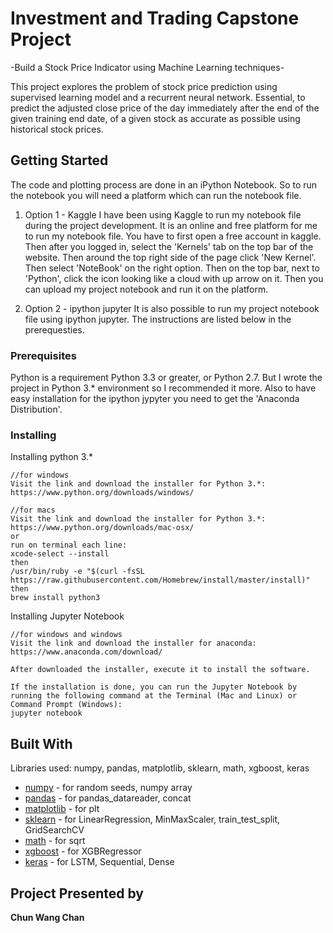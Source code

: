 # Investment and Trading Capstone Project
-Build a Stock Price Indicator using Machine Learning techniques- 

This project explores the problem of stock price prediction using supervised learning model and a recurrent neural network. Essential, to predict the adjusted close price of the day immediately after the end of the given training end date, of a given stock as accurate as possible using historical stock prices. 

## Getting Started

The code and plotting process are done in an iPython Notebook. So to run the notebook you will need a platform which can run the notebook file. 

1. Option 1 - Kaggle
I have been using Kaggle to run my notebook file during the project development. It is an online and free platform for me to run my notebook file. You have to first open a free account in kaggle. Then after you logged in, select the 'Kernels' tab on the top bar of the website. Then around the top right side of the page click 'New Kernel'. Then select 'NoteBook' on the right option. Then on the top bar, next to 'Python', click the icon looking like a cloud with up arrow on it. Then you can upload my project notebook and run it on the platform.

2. Option 2 - ipython jupyter
It is also possible to run my project notebook file using ipython jupyter. The instructions are listed below in the prerequesties.

### Prerequisites
Python is a requirement Python 3.3 or greater, or Python 2.7. But I wrote the project in Python 3.* environment so I recommended it more. Also to have easy installation for the ipython jypyter you need to get the 'Anaconda Distribution'.

### Installing

Installing python 3.*

```
//for windows
Visit the link and download the installer for Python 3.*:
https://www.python.org/downloads/windows/
```

```
//for macs
Visit the link and download the installer for Python 3.*:
https://www.python.org/downloads/mac-osx/
or
run on terminal each line:
xcode-select --install
then
/usr/bin/ruby -e "$(curl -fsSL https://raw.githubusercontent.com/Homebrew/install/master/install)"
then
brew install python3
```

Installing Jupyter Notebook

```
//for windows and windows
Visit the link and download the installer for anaconda:
https://www.anaconda.com/download/

After downloaded the installer, execute it to install the software.

If the installation is done, you can run the Jupyter Notebook by running the following command at the Terminal (Mac and Linux) or Command Prompt (Windows):
jupyter notebook
```

## Built With
Libraries used: numpy, pandas, matplotlib, sklearn, math, xgboost, keras
* [numpy](http://www.numpy.org/) - for random seeds, numpy array
* [pandas](https://pandas.pydata.org/) - for pandas_datareader, concat
* [matplotlib](https://matplotlib.org/) - for plt
* [sklearn](https://scikit-learn.org/stable/) - for LinearRegression, MinMaxScaler, train_test_split, GridSearchCV
* [math](https://docs.python.org/3/library/math.html) - for sqrt
* [xgboost](https://xgboost.readthedocs.io/en/latest/python/python_api.html) - for XGBRegressor
* [keras](https://docs.python.org/3/library/math.html) - for LSTM, Sequential, Dense

## Project Presented by
**Chun Wang Chan** 



